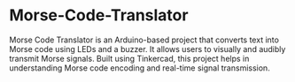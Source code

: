 # Morse-Code-Translator
Morse Code Translator is an Arduino-based project that converts text into Morse code using LEDs and a buzzer. It allows users to visually and audibly transmit Morse signals. Built using Tinkercad, this project helps in understanding Morse code encoding and real-time signal transmission.

